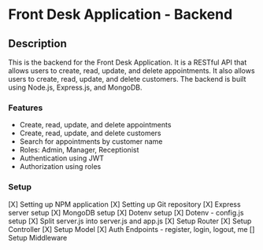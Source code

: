 # Front Desk Application - Backend

## Description

This is the backend for the Front Desk Application. It is a RESTful API that allows users to create, read, update, and delete appointments. It also allows users to create, read, update, and delete customers. The backend is built using Node.js, Express.js, and MongoDB.

### Features

- Create, read, update, and delete appointments
- Create, read, update, and delete customers
- Search for appointments by customer name
- Roles: Admin, Manager, Receptionist
- Authentication using JWT
- Authorization using roles

### Setup

[X] Setting up NPM application
[X] Setting up Git repository
[X] Express server setup
[X] MongoDB setup
[X] Dotenv setup
[X] Dotenv - config.js setup
[X] Split server.js into server.js and app.js
[X] Setup Router
[X] Setup Controller
[X] Setup Model
[X] Auth Endpoints - register, login, logout, me
[] Setup Middleware
